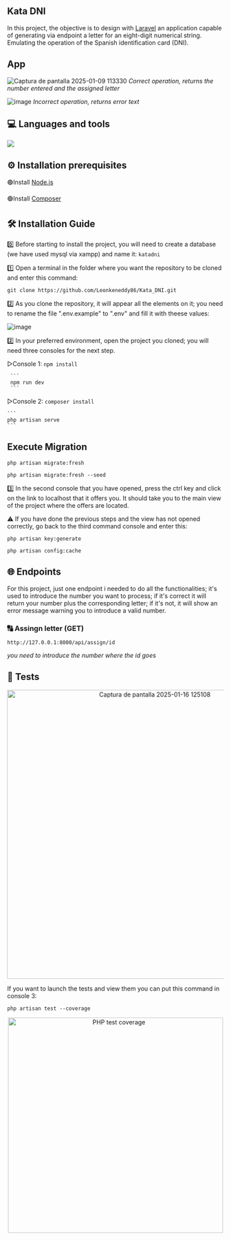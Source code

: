 ## Kata DNI 
In this project, the objective is to design with [Laravel](https://laravel.com) an application capable of generating via endpoint a letter for an eight-digit numerical string. Emulating the operation of the Spanish identification card (DNI).

## App

![Captura de pantalla 2025-01-09 113330](https://github.com/user-attachments/assets/9eea8e91-94ad-4e74-954b-a63feccd3f91)
*Correct operation, returns the number entered and the assigned letter*

![image](https://github.com/user-attachments/assets/d2d97dd5-53d5-49da-840a-e6fe5f353487)
*Incorrect operation, returns error text*

## 💻 Languages ​​and tools  
![](https://skillicons.dev/icons?i=php,laravel,git,github,vscode,)

## ⚙️ Installation prerequisites
🟢Install [Node.js](https://nodejs.org/en/download/source-code)

🟢Install [Composer](https://getcomposer.org/download/)

## 🛠️ Installation Guide 
0️⃣ Before starting to install the project, you will need to create a database (we have used mysql via xampp) and name it: `katadni`

1️⃣ Open a terminal in the folder where you want the repository to be cloned and enter this command:

```
git clone https://github.com/Leonkeneddy86/Kata_DNI.git
```

2️⃣ As you clone the repository, it will appear all the elements on it; you need to rename the file ".env.example" to ".env" and fill it with theese values:

![image](https://github.com/user-attachments/assets/727bcefe-2696-4afd-b371-ec4ca58a38f9)


2️⃣ In your preferred environment, open the project you cloned; you will need three consoles for the next step.

▷Console 1:
    ```
    npm install
    ```

     ```
     npm run dev
     ```
    
▷Console 2:
    ```
    composer install
    ```

    ```
    php artisan serve
    ```
    
## Execute Migration 
    
    php artisan migrate:fresh
    
    php artisan migrate:fresh --seed
    
    
3️⃣ In the second console that you have opened, press the ctrl key and click on the link to localhost that it offers you. It should take you to the main view of the project where the offers are located.

⚠️ If you have done the previous steps and the view has not opened correctly, go back to the third command console and enter this:

```
php artisan key:generate
```

 ```
 php artisan config:cache
``` 

## 🌐 Endpoints 
For this project, just one endpoint i needed to do all the functionalities; it's used to introduce the number you want to process; if it's correct it will return your number plus the corresponding letter; if it's not, it will show an error message warning you to introduce a valid number.

### 🔠 Assingn letter (GET)
`http://127.0.0.1:8000/api/assign/id`

*you need to introduce the number where the id goes*

## 🧪 Tests

<p align="center">
 <img width="671" alt="Captura de pantalla 2025-01-16 125108" src="https://github.com/user-attachments/assets/1b04b7fb-68f9-4db7-817f-db388dafc0b2" />
</p>

If you want to launch the tests and view them you can put this command in console 3:

```
php artisan test --coverage
```

<p align="center">
  <img src="https://github.com/user-attachments/assets/fedb145f-ac7b-4582-8bc3-0650835ca905" alt="PHP test coverage" width="500"/
</p>
